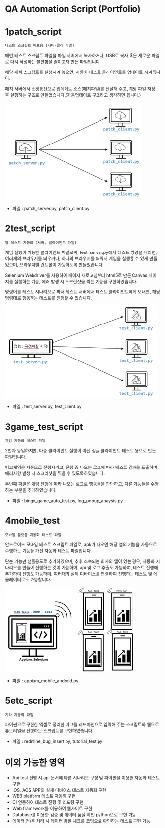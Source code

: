 # QA Automation Script (Portfolio)

# 1patch_script
    테스트 스크립트 배포용 (서버-클라 파일)

매번 테스트 스크립트 파일을 파일 서버에서 복사하거나, USB로 복사 혹은 새로운 파일로 다시 작성하는 불편함을 줄이고자 만든 파일입니다.

해당 패치 스크립트를 실행시켜 놓으면, 자동화 테스트 클라이언트를 업데이트 시켜줍니다. 

패치 서버에서 소켓통신으로 업데이트 소스(패치파일)를 전달해 주고, 해당 파일 저장 후 실행하는 구조로 만들었습니다.(자동업데이트 구조라고 생각하면 됩니다.)

![QA_patch](patch_s_c.jpg)
- 파일 : patch_server.py, patch_client.py

# 2test_script
    웹 테스트 자동화 (서버, 클라이언트 파일)

게임 실행이 가능한 클라이언트 파일로써, test_server.py에서 테스트 명령을 내리면, 여러개의 브라우저를 띄우거나, 하나의 브라우저를 띄워서 게임을 실행할 수 있게 만들었으며, 브라우저별 컨트롤이 가능하도록 만들었습니다.

Selenium Webdriver를 사용하여 페이지 새로고침부터 html5로 만든 Canvas 페이지를 실행하는 기능, 에러 발생 시 스크린샷을 찍는 기능을 구현하였습니다.

명령어를 테스트 시나리오로 짜서 테스트 서버에서 테스트 클라이언트에게 보내면, 해당 명령대로 행동하는 테스트를 진행할 수 있습니다.

![QA_test](test_s_c.jpg)
- 파일 : test_server.py, test_client.py


# 3game_test_script
    게임 자동화 테스트 파일

2번과 동일하지만, 다중 클라이언트 실행이 아닌 싱글 클라이언트 테스트 용으로 만든 파일입니다.

빙고게임을 자동으로 진행시키고, 진행 중 나오는 로그에 따라 테스트 결과를 도출하며, 에러사항 발생 시 스크리샷을 찍을 수 있도록하였습니다. 

두번째 파일은 게임 진행에 따라 나오는 로그로 행동들을 판단하고, 다른 기능들을 수행하는 부분을 추가하였습니다.

- 파일 : bingo_game_auto_test.py, log_popup_anaysis.py


# 4mobile_test
    모바일 플랫폼 자동화 테스트 파일

안드로이드 모바일 테스트 스크립트 파일로, apk가 나오면 해당 앱의 기능을 자동으로 수행하는 기능을 가진 자동화 테스트 파일입니다.

단순 기능만 샘플용도로 추가하였으며, 추후 소속되는 회사의 앱이 있는 경우, 자동화 시나리오를 만들어 진행하는 것이 가능하며, api 및 로그 추출도 가능하여, 테스트 진행에 추가하여 진행도 가능하며, 여러대의 실제 디바이스를 연결하여 진행하는 테스트 및 에뮬레이터로도 가능합니다.

![QA_nobile](auto_mobile.jpg)
- 파일 : appium_mobile_android.py


# 5etc_script
    기타 자동화 파일

파이썬으로 구현한 엑셀로 정리한 버그를 레드마인으로 입력해 주는 스크립트와 웹으로 튜토리얼을 진행하는 스크립트를 구현하였습니다.

- 파일 : redmine_bug_insert.py, tutorial_test.py

# 이외 가능한 영역

* Api test 진행 시 api 문서에 따른 시나리오 구성 및 파이썬을 이용한 자동화 테스트 구현
* IOS, AOS APP의 실제 디바이스 테스트 자동화 구현
* WEB platform 테스트 자동화 구현
* CI 연동하여 테스트 진행 및 리포팅 구현
* Web framework를 이용하여 웹사이트 구현
* Database를 이용한 검증 및 데이터 품질 확인 python으로 구현 가능
* 데이터 전/후 처리 시 데이터 품질 체크를 코딩으로 확인하는 테스트 구현 가능
